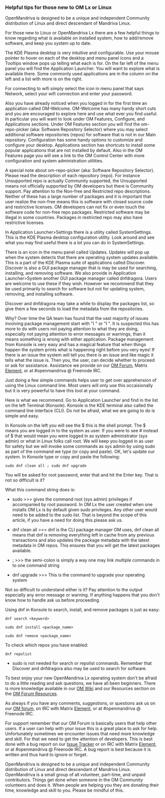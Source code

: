 
### Helpful tips for those new to OM Lx or Linux

OpenMandriva is designed to be a unique and independent Community distribution of Linux and direct descendant of Mandriva Linux.

For those new to Linux or OpenMandriva Lx there are a few helpful things to know regarding what is available on installed system, how to add/remove software, and keep you system up to date.

The KDE Plasma desktop is very intuitive and configurable. Use your mouse pointer to hover on each of the desktop and menu panel icons and a Tooltips window pops up telling what each is for. On the far left of the menu panel you will find the Application Launcher. You will want to explore what is available there. Some commonly used applications are in the column on the left and a list with more is on the right. 

For connecting to wifi simply select the icon in menu panel that says Network, select your wifi connection and enter your password.

Also you have already noticed when you logged in for the first time an application called OM-Welcome. OM-Welcome has many handy short cuts and you are encouraged to explore here and use what ever you find useful. In particular you will want to look under OM Features, Configure, and Applications sections. Under OM Features section you will find the om-repo-picker (aka: Software Repository Selector) where you may select additional software repositories (repos) for software that is not in our Main repository. Configuration has some handy options to customize and configure your desktop. Applications section has shortcuts to install some popular applications that are not installed by default. Also in the OM Features page you will see a link to the OM Control Center with more configuration and system administration utilities.

A special note about om-repo-picker (aka: Software Repository Selector). Please read the description of each repository (repo). For instance Unsupported repo is actually Community supported, the Unsupported means not officially supported by OM developers but there is Community support. Pay attention to the Non-free and Restricted repo descriptions. Neither of these has a large number of packages and it is important that user realize the non-free means this is software with closed source code and restrictive licenses. OM developers can not fix or even touch the software code for non-free repo packages. Restricted software may be illegal in some countries. Packages in restricted repo may also have restrictive licenses.

In Application Launcher>Settings there is a utility called SystemSettings. This is the KDE Plasma desktop configuration utility. Look around and see what you may find useful there is a lot you can do in SystemSettings. 

There is an icon in the menu panel called Updates. Updates will pop up when the system detects that there are operating system updates available. This is a part of the KDE Plasma suite of applications called Discover. Discover is also a GUI package manager that is may be used for searching, installing, and removing software. We also provide in Application Launcher>System another GUI package manager called dnfdragora. Users are welcome to use these if they wish. However we recommend that they be used primarily to search for software but not for updating system, removing, and installing software.

Discover and dnfdragora may take a while to display the packages list, so give them a few seconds to load the metadata from the repositories.

Why? Over time the QA team has found that the vast majority of issues involving package management start with "I <did something with Discover>" or "I <did something with dnfdragora>". It is suspected this has more to do with users not paying attention to what they are doing, especially not paying attention to error messages or warnings, than it means something is wrong with either application. Package management from Konsole is very easy and has a magical feature that when things happen the system prints what is happening right before you very eyes! If there is an issue the system will tell you there is an issue and like magic it tells what the issue is. Then you, the user, can decide whether to proceed or ask for assistance. Assistance we provide on our [OM Forum](https://forum.openmandriva.org), Matrix [Element](https://riot.im/app/#/group/+openmandriva:matrix.org), or at #openmandriva @ Freenode IRC.

Just doing a few simple commands helps user to get over apprehension of using the Linux command line. Most users will only use this occaisionally but it is very powerful to have this tool at your command.

Here is what we recommend. Go to Application Launcher and find in the list on the left Terminal (Konsole). Konsole is the KDE terminal also called the command line interface (CLI). Do not be afraid, what we are going to do is simple and easy.

In Konsole on the left you will see the $ this is the shell prompt. The $ means you are logged in to the system as user. If you were to see # instead of $ that would mean you were logged in as system administrator (sys admin) or what in Linux folks call root. We will keep you logged in as user for safety but we will invoke some commands as sys admin by using sudo as part of the command we type (or copy and paste). OK, let's update our system. In Konsole type or copy and paste the following:

    sudo dnf clean all ; sudo dnf upgrade

You will be asked for root password, enter that and hit the Enter key. That is not so difficult is it? 

What this command string does is:

- sudo >>> gives the command root (sys admin) privileges if accompanied by root password. In OM Lx the user created when one installs OM Lx is by default given sudo privileges. Any other user would need to be added to the sudo list. That is beyond the scope of this article, if you have a need for doing this please ask us.

- dnf clean all >>> dnf is the CLI package manager OM uses, dnf clean all means that dnf is removing everything left in cache from any previous transactions and also updates the package metadata with the latest metadata in OM repos. This ensures that you will get the latest packages available.

- ; >>> the semi-colon is simply a way one may link multiple commands in to one command string

- dnf upgrade >>> This is the command to upgrade your operating system

Not so difficult to understand either is it? Pay attention to the output especially any error message or warning. If anything happens that you don't know how to handle ask us before proceeding.

Using dnf in Konsole to search, install, and remove packages is just as easy:

    dnf search <keyword> 

    sudo dnf install <package_name>

    sudo dnf remove <package_name>

To check which repos you have enabled:

    dnf repolist 
    
- sudo is not needed for search or repolist commands. Remember that Discover and dnfdragora also may be used to search for software.

To best enjoy your new OpenMandriva Lx operating system don't be afraid to do a little reading and ask questions, we have all been beginners. There is more knowledge available in our [OM Wiki](https://wiki.openmandriva.org/en/home) and our Resources section on the [OM Forum Resources](https://forum.openmandriva.org/t/resources-index/2768).

As always if you have any comments, suggestions, or questions ask us on our [OM forum](https://forum.openmandriva.org), on IRC with Matrix [Element](https://riot.im/app/#/group/+openmandriva:matrix.org), or at #openmandriva @ Freenode IRC.

For support remember that our OM Forum is basically users that help other users. If a user can help with your issue this is a great place to ask for help. Unfortunately sometimes we encounter issues that need more knowledge and skill. For that we need to get the attention of developers. This is best done with a bug report on our [Issue Tracker](https://issues.openmandriva.org) or on IRC with Matrix [Element](https://riot.im/app/#/group/+openmandriva:matrix.org), or at #openmandriva @ Freenode IRC. A bug report is best because it is written and thus hard to ignore or forget. 

OpenMandriva is designed to be a unique and independent Community distribution of Linux and direct descendant of Mandriva Linux. OpenMandriva is a small group of all volunteer, part-time, and unpaid contributors. Things get done when someone in the OM Community volunteers and does it. When people are helping you they are donating their time, knowledge and skill to you. Please be mindful of this.
